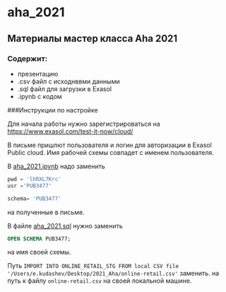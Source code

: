 # aha_2021
## Материалы мастер класса Aha 2021


### Содержит:
- презентацию
- .csv файл с исходнввми данными
- .sql файл для загрузки в Exasol
- .ipynb с кодом

###Инструкции по настройке

Для начала работы нужно зарегистрироваться на https://www.exasol.com/test-it-now/cloud/

В письме пришлют пользователя и логин для авторизации в Exasol Public cloud. Имя рабочей схемы совпадет с именем пользователя.

В [aha_2021.ipynb](https://github.com/eugeneks/aha_2021/blob/main/aha_2021.ipynb) надо заменить 

```python
pwd = 'lhRXL7Krc'
usr ='PUB3477'

schema= 'PUB3477'

```
на полученные в письме.

В файле [aha_2021.sql](https://github.com/eugeneks/aha_2021/blob/main/aha2021.sql) нужно заменить 

```sql
OPEN SCHEMA PUB3477;
```
на имя своей схемы.

Путь `IMPORT INTO ONLINE_RETAIL_STG FROM local CSV file '/Users/e.kudashev/Desktop/2021_Aha/online-retail.csv'` заменить. на путь к файлу `online-retail.csv` на своей локальной машине.



